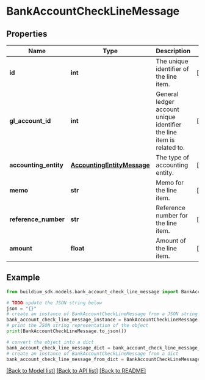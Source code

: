 # BankAccountCheckLineMessage


## Properties

Name | Type | Description | Notes
------------ | ------------- | ------------- | -------------
**id** | **int** | The unique identifier of the line item. | [optional] 
**gl_account_id** | **int** | General ledger account unique identifier the line item is related to. | [optional] 
**accounting_entity** | [**AccountingEntityMessage**](AccountingEntityMessage.md) | The type of accounting entity. | [optional] 
**memo** | **str** | Memo for the line item. | [optional] 
**reference_number** | **str** | Reference number for the line item. | [optional] 
**amount** | **float** | Amount of the line item. | [optional] 

## Example

```python
from buildium_sdk.models.bank_account_check_line_message import BankAccountCheckLineMessage

# TODO update the JSON string below
json = "{}"
# create an instance of BankAccountCheckLineMessage from a JSON string
bank_account_check_line_message_instance = BankAccountCheckLineMessage.from_json(json)
# print the JSON string representation of the object
print(BankAccountCheckLineMessage.to_json())

# convert the object into a dict
bank_account_check_line_message_dict = bank_account_check_line_message_instance.to_dict()
# create an instance of BankAccountCheckLineMessage from a dict
bank_account_check_line_message_from_dict = BankAccountCheckLineMessage.from_dict(bank_account_check_line_message_dict)
```
[[Back to Model list]](../README.md#documentation-for-models) [[Back to API list]](../README.md#documentation-for-api-endpoints) [[Back to README]](../README.md)



